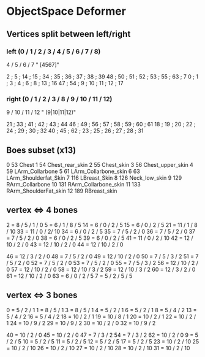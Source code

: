 # ObjectSpace Deformer

## Vertices split between left/right

### left (0 / 1 / 2 / 3 / 4 / 5 / 6 / 7 / 8)

4 / 5 / 6 / 7 " [4567]"

2 ; 5 ; 14 ; 15 ; 34 ; 35 ; 36 ; 37 ; 38 ; 39
48 ; 50 ; 51 ; 52 ; 53 ; 55 ; 63 ; 7
0 ; 1 ; 3 ; 4 ; 6 ; 8 ; 13 ; 16
47 ; 54 ; 9 ; 10 ; 11 ; 12 ; 17

### right (0 / 1 / 2 / 3 / 8 / 9 / 10 / 11 / 12)

9 / 10 / 11 / 12 " (9|10|11|12)"

21 ; 33 ; 41 ; 42 ; 43 ; 44
46 ; 49 ; 56 ; 57 ; 58 ; 59 ; 60 ; 61
18 ; 19 ; 20 ; 22 ; 24 ; 29 ; 30 ; 32
40 ; 45 ; 62 ; 23 ; 25 ; 26 ; 27 ; 28 ; 31

## Boes subset (x13)

0 53 Chest
1 54 Chest_rear_skin
2 55 Chest_skin
3 56 Chest_upper_skin
4 59 LArm_Collarbone
5 61 LArm_Collarbone_skin
6 63 LArm_Shoulderfat_Skin
7 116 LBreast_Skin
8 126 Neck_low_skin
9 129 RArm_Collarbone
10 131 RArm_Collarbone_skin
11 133 RArm_ShoulderFat_skin
12 189 RBreast_skin

## vertex <=> 4  bones

2 = 8 / 5 / 1 / 0
5 = 6 / 1 / 8 / 5
14 = 6 / 0 / 2 / 5
15 = 6 / 0 / 2 / 5
21 = 11 / 1 / 8 / 10
33 = 11 / 0 / 2/ 10
34 = 6 / 0 / 2 / 5
35 = 7 / 5 / 2 / 0
36 = 7 / 5 / 2 / 0
37 = 7 / 5 / 2 / 0
38 = 6 / 0 / 2 / 5
39 = 6 / 0 / 2 / 5
41 = 11 / 0 / 2 / 10
42 = 12 / 10 / 2 / 0
43 = 12 / 10 / 2 / 0
44 = 12 / 10 / 2 / 0

46 = 12 / 3 / 2 / 0
48 = 7 / 5 / 2 / 0
49 = 12 / 10 / 2 / 0
50 = 7 / 5 / 3 / 2
51 = 7 / 5 / 2 / 0
52 = 7 / 5 / 2 / 0
53 = 7 / 5 / 2 / 0
55 = 7 / 5 / 3 / 2
56 = 12 / 10 / 2 / 0
57 = 12 / 10 / 2 / 0
58 = 12 / 10 / 3 / 2
59 = 12 / 10 / 3 / 2
60 = 12 / 3 / 2 / 0
61 = 12 / 10 / 2 / 0
63 = 6 / 0 / 2 / 5
7 = 5 / 2 / 5 / 5

## vertex <=> 3 bones

0 = 5 / 2 / 1
1 = 8 / 5 / 1
3 = 8 / 5 / 1
4 = 5 / 2 / 1
6 = 5 / 2 / 1
8 = 5 / 4 / 2
13 = 5 / 4 / 2
16 = 5 / 4 / 2
18 = 10 / 2 / 1
19 = 10 / 8 / 1
20 = 10 / 2 / 1
22 = 10 / 2 / 1
24 = 10 / 9 / 2
29 = 10 / 9 / 2
30 = 10 / 2 / 0
32 = 10 / 9 / 2

40 = 10 / 2 / 0
45 = 10 / 2 / 0
47 = 7 / 3 / 2
54 = 7 / 3 / 2
62 = 10 / 2 / 0
9 = 5 / 2 / 5
10 = 5 / 2 / 5
11 = 5 / 2 / 5
12 = 5 / 2 / 5
17 = 5 / 2 / 5
23 = 10 / 2 / 10
25 = 10 / 2 / 10
26 = 10 / 2 / 10
27 = 10 / 2 / 10
28 = 10 / 2 / 10
31 = 10 / 2 / 10
